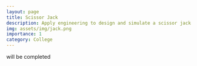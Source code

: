 ```yaml
---
layout: page
title: Scissor Jack
description: Apply engineering to design and simulate a scissor jack
img: assets/img/jack.png
importance: 1
category: College
---
```


will be completed
